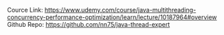 Cource Link:
https://www.udemy.com/course/java-multithreading-concurrency-performance-optimization/learn/lecture/10187964#overview
Github Repo:
https://github.com/nn75/java-thread-expert
